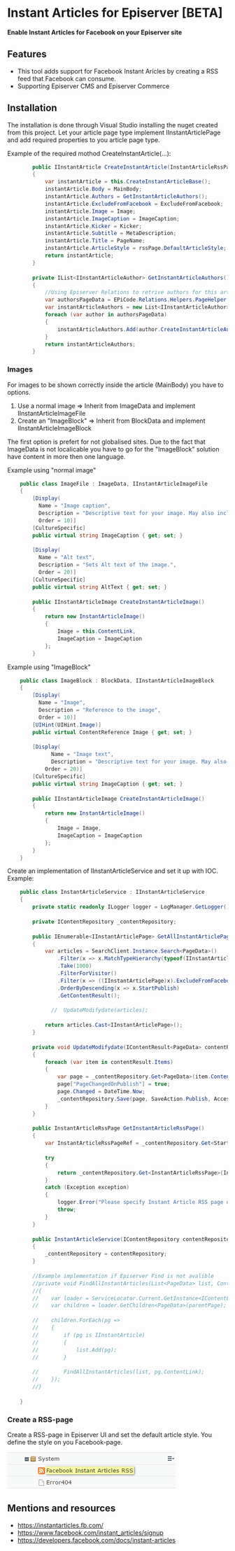 # Instant Articles for Episerver [BETA] #
**Enable Instant Articles for Facebook on your Episerver site**

## Features ##
 * This tool adds support for Facebook Instant Aricles by creating a RSS feed that Facebook can consume.
 * Supporting Episerver CMS and Episerver Commerce

## Installation ##
The installation is done through Visual Studio installing the nuget created from this project. 
Let your article page type implement IInstantArticlePage and add required properties to you article page type.

Example of the required mothod CreateInstantArticle(...):
```C#
        public IInstantArticle CreateInstantArticle(InstantArticleRssPage rssPage)
        {
            var instantArticle = this.CreateInstantArticleBase();
            instantArticle.Body = MainBody;
            instantArticle.Authors = GetInstantArticleAuthors();
            instantArticle.ExcludeFromFacebook = ExcludeFromFacebook;
            instantArticle.Image = Image;
            instantArticle.ImageCaption = ImageCaption;
            instantArticle.Kicker = Kicker;
            instantArticle.Subtitle = MetaDescription;
            instantArticle.Title = PageName;
            instantArticle.ArticleStyle = rssPage.DefaultArticleStyle;
            return instantArticle;
        }

        private IList<IInstantArticleAuthor> GetInstantArticleAuthors()
        {
            //Using Episerver Relations to retrive authors for this article https://github.com/BVNetwork/Relations
            var authorsPageData = EPiCode.Relations.Helpers.PageHelper.GetPagesRelated(this.ContentLink.ToPageReference(), "ArticleWriter").Cast<IInstantArticleAuthorContent>();
            var instantArticleAuthors = new List<IInstantArticleAuthor>();
            foreach (var author in authorsPageData)
            {
                instantArticleAuthors.Add(author.CreateInstantArticleAuthor());
            }
            return instantArticleAuthors;
        }
```
### Images ###
For images to be shown correctly inside the article (MainBody) you have to options.
1. Use a normal image => Inherit from ImageData and implement IInstantArticleImageFile
2. Create an "ImageBlock" => Inherit from BlockData and implement IInstantArticleImageBlock

The first option is prefert for not globalised sites. Due to the fact that ImageData is not localicable you have to go for the "ImageBlock" solution have content in more then one language.

Example using "normal image"

```C#
    public class ImageFile : ImageData, IInstantArticleImageFile
    {
        [Display(
          Name = "Image caption",
          Description = "Descriptive text for your image. May also include attribution to the originator or creator of this image.",
          Order = 10)]
        [CultureSpecific]
        public virtual string ImageCaption { get; set; }

        [Display(
          Name = "Alt text",
          Description = "Sets Alt text of the image.",
          Order = 20)]
        [CultureSpecific]
        public virtual string AltText { get; set; }

        public IInstantArticleImage CreateInstantArticleImage()
        {
            return new InstantArticleImage()
            {
                Image = this.ContentLink,
                ImageCaption = ImageCaption
            };
        }
```

Example using "ImageBlock"
```C#
    public class ImageBlock : BlockData, IInstantArticleImageBlock
    {
        [Display(
          Name = "Image",
          Description = "Reference to the image",
          Order = 10)] 
        [UIHint(UIHint.Image)]
        public virtual ContentReference Image { get; set; }

        [Display(
              Name = "Image text",
              Description = "Descriptive text for your image. May also include attribution to the originator or creator of this image.",
            Order = 20)]
        [CultureSpecific]
        public virtual string ImageCaption { get; set; }

        public IInstantArticleImage CreateInstantArticleImage()
        {
            return new InstantArticleImage()
            {
                Image = Image,
                ImageCaption = ImageCaption
            };
        }
    }
```

Create an implementation of IInstantArticleService and set it up with IOC.
Example:
```C#
    public class InstantArticleService : IInstantArticleService
    {
        private static readonly ILogger logger = LogManager.GetLogger();

        private IContentRepository _contentRepository;

        public IEnumerable<IInstantArticlePage> GetAllInstantArticlePages()
        {
            var articles = SearchClient.Instance.Search<PageData>()
                .Filter(x => x.MatchTypeHierarchy(typeof(IInstantArticlePage)))
                .Take(1000)
                .FilterForVisitor()
                .Filter(x => ((IInstantArticlePage)x).ExcludeFromFacebook.Match(false))
                .OrderByDescending(x => x.StartPublish)
                .GetContentResult();

              //  UpdateModifydate(articles);

            return articles.Cast<IInstantArticlePage>();
        }

        private void UpdateModifydate(IContentResult<PageData> contentResult)
        {
            foreach (var item in contentResult.Items)
            {
                var page = _contentRepository.Get<PageData>(item.ContentLink).CreateWritableClone();
                page["PageChangedOnPublish"] = true;
                page.Changed = DateTime.Now;
                _contentRepository.Save(page, SaveAction.Publish, AccessLevel.NoAccess);
            }
        }

        public InstantArticleRssPage GetInstantArticleRssPage()
        {
            var InstantArticleRssPageRef = _contentRepository.Get<StartPage>(ContentReference.StartPage).InstantArticleRssPage;

            try
            {
                return _contentRepository.Get<InstantArticleRssPage>(InstantArticleRssPageRef);
            }
            catch (Exception exception)
            {
                logger.Error("Please specify Instant Article RSS page on start page under Site settins", exception);
                throw;
            }
        }

        public InstantArticleService(IContentRepository contentRepository)
        {
            _contentRepository = contentRepository;
        }

        //Example implementation if Episerver Find is not avalible
        //private void FindAllInstantArticles(List<PageData> list, ContentReference parentPage)
        //{
        //    var loader = ServiceLocator.Current.GetInstance<IContentLoader>();
        //    var children = loader.GetChildren<PageData>(parentPage);

        //    children.ForEach(pg =>
        //    {
        //        if (pg is IInstantArticle)
        //        {
        //            list.Add(pg);
        //        }

        //        FindAllInstantArticles(list, pg.ContentLink);
        //    });
        //}

    }
```

### Create a RSS-page ###
Create a RSS-page in Episerver UI and set the default article style. You define the style on you Facebook-page.

![](https://github.com/BVNetwork/InstantArticles/blob/master/doc/img/InstantArticlePageInEpiserver.png)


## Mentions and resources ##
* https://instantarticles.fb.com/
* https://www.facebook.com/instant_articles/signup
* https://developers.facebook.com/docs/instant-articles
